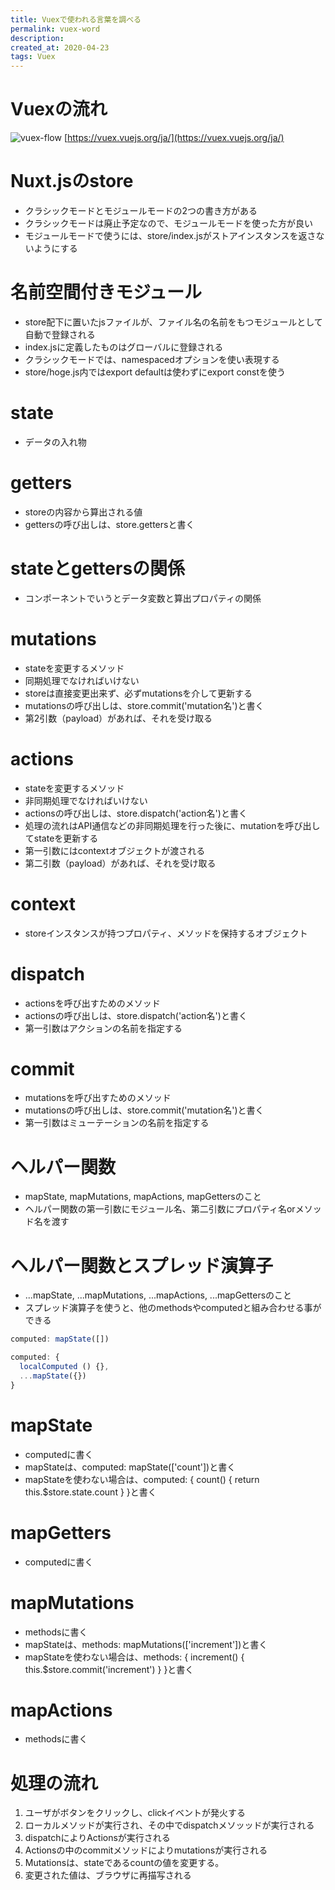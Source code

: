 ```yaml
---
title: Vuexで使われる言葉を調べる
permalink: vuex-word
description: 
created_at: 2020-04-23
tags: Vuex
---
```


# Vuexの流れ
![vuex-flow](vuex-flow.png)
[https://vuex.vuejs.org/ja/](https://vuex.vuejs.org/ja/)


# Nuxt.jsのstore
- クラシックモードとモジュールモードの2つの書き方がある
- クラシックモードは廃止予定なので、モジュールモードを使った方が良い
- モジュールモードで使うには、store/index.jsがストアインスタンスを返さないようにする

# 名前空間付きモジュール
- store配下に置いたjsファイルが、ファイル名の名前をもつモジュールとして自動で登録される
- index.jsに定義したものはグローバルに登録される
- クラシックモードでは、namespacedオプションを使い表現する
- store/hoge.js内ではexport defaultは使わずにexport constを使う

# state
- データの入れ物

# getters
- storeの内容から算出される値
- gettersの呼び出しは、store.gettersと書く

# stateとgettersの関係
- コンポーネントでいうとデータ変数と算出プロパティの関係

# mutations
- stateを変更するメソッド
- 同期処理でなければいけない
- storeは直接変更出来ず、必ずmutationsを介して更新する
- mutationsの呼び出しは、store.commit('mutation名')と書く
- 第2引数（payload）があれば、それを受け取る

# actions
- stateを変更するメソッド
- 非同期処理でなければいけない
- actionsの呼び出しは、store.dispatch('action名')と書く
- 処理の流れはAPI通信などの非同期処理を行った後に、mutationを呼び出してstateを更新する
- 第一引数にはcontextオブジェクトが渡される
- 第二引数（payload）があれば、それを受け取る

# context
- storeインスタンスが持つプロパティ、メソッドを保持するオブジェクト

# dispatch
- actionsを呼び出すためのメソッド
- actionsの呼び出しは、store.dispatch('action名')と書く
- 第一引数はアクションの名前を指定する

# commit
- mutationsを呼び出すためのメソッド
- mutationsの呼び出しは、store.commit('mutation名')と書く
- 第一引数はミューテーションの名前を指定する

# ヘルパー関数
- mapState, mapMutations, mapActions, mapGettersのこと
- ヘルパー関数の第一引数にモジュール名、第二引数にプロパティ名orメソッド名を渡す

# ヘルパー関数とスプレッド演算子
- ...mapState, ...mapMutations, ...mapActions, ...mapGettersのこと
- スプレッド演算子を使うと、他のmethodsやcomputedと組み合わせる事ができる

```js
computed: mapState([])
```

```js
computed: {
  localComputed () {},
  ...mapState({})
}
```

# mapState
- computedに書く
- mapStateは、computed: mapState(['count'])と書く
- mapStateを使わない場合は、computed: { count() { return this.$store.state.count } }と書く

# mapGetters
- computedに書く

# mapMutations
- methodsに書く
- mapStateは、methods: mapMutations(['increment'])と書く
- mapStateを使わない場合は、methods: { increment() { this.$store.commit('increment') } }と書く

# mapActions
- methodsに書く

# 処理の流れ
1. ユーザがボタンをクリックし、clickイベントが発火する
2. ローカルメソッドが実行され、その中でdispatchメソッッドが実行される
3. dispatchによりActionsが実行される
4. Actionsの中のcommitメソッドによりmutationsが実行される
5. Mutationsは、stateであるcountの値を変更する。
6. 変更された値は、ブラウザに再描写される
